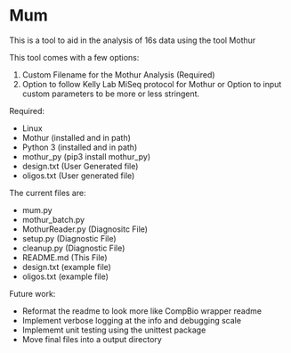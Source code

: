 # Mum
This is a tool to aid in the analysis of 16s data using the tool Mothur

This tool comes with a few options:
1. Custom Filename for the Mothur Analysis (Required)
2. Option to follow Kelly Lab MiSeq protocol for Mothur or Option to input custom parameters to be more or less stringent. 

Required:
* Linux
* Mothur (installed and in path)
* Python 3 (installed and in path)
* mothur_py (pip3 install mothur_py)
* design.txt (User Generated file)
* oligos.txt (User generated file)

The current files are:
* mum.py
* mothur_batch.py
* MothurReader.py (Diagnositc File) 
* setup.py (Diagnostic File)
* cleanup.py (Diagnostic File)
* README.md (This File)
* design.txt (example file)
* oligos.txt (example file)

Future work:
* Reformat the readme to look more like CompBio wrapper readme
* Implement verbose logging at the info and debugging scale
* Implememt unit testing using the unittest package
* Move final files into a output directory 
